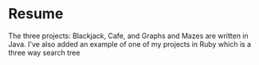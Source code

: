 # Resume
The three projects: Blackjack, Cafe, and Graphs and Mazes are written in Java. 
I've also added an example of one of my projects in Ruby which is a three way search tree
